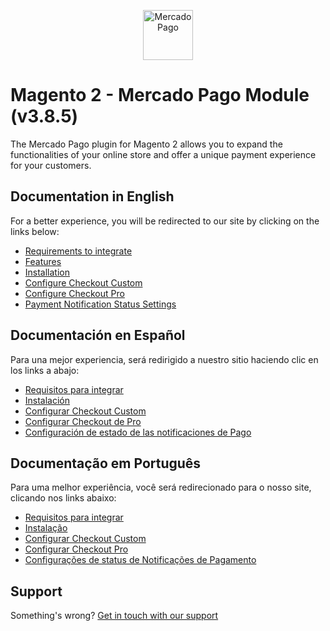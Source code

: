 <p align="center">
  <a href="https://www.mercadopago.com/">
    <img src="https://http2.mlstatic.com/ui/navigation/5.3.7/mercadopago/logo__large@2x.png" height="80" width="auto" alt="MercadoPago">
  </a>
</p>


# Magento 2 - Mercado Pago Module (v3.8.5)

The Mercado Pago plugin for Magento 2 allows you to expand the functionalities of your online store and offer a unique payment experience for your customers.

## Documentation in English

For a better experience, you will be redirected to our site by clicking on the links below:

* [Requirements to integrate](https://www.mercadopago.com.br/developers/en/guides/plugins/official/magento-two#bookmark_requirements_to_integrate)
* [Features](https://www.mercadopago.com.br/developers/en/guides/plugins/official/magento-two#bookmark_features)
* [Installation](https://www.mercadopago.com.br/developers/en/guides/plugins/official/magento-two#bookmark_installation)
* [Configure Checkout Custom](https://www.mercadopago.com.br/developers/en/guides/plugins/official/magento-two#bookmark_credit_card_and_ticket_configuration_(custom_checkout))
* [Configure Checkout Pro](https://www.mercadopago.com.br/developers/en/guides/plugins/official/magento-two#bookmark_basic_checkout_configuration)
* [Payment Notification Status Settings](https://www.mercadopago.com.br/developers/en/guides/plugins/official/magento-two#bookmark_payment_notification_status_settings)

## Documentación en Español

Para una mejor experiencia, será redirigido a nuestro sitio haciendo clic en los links a abajo:

* [Requisitos para integrar](https://www.mercadopago.com.br/developers/es/guides/plugins/official/magento-two#bookmark_requisitos_para_integrar)
* [Instalación](https://www.mercadopago.com.br/developers/es/guides/plugins/official/magento-two#bookmark_instalaci%C3%B3n)
* [Configurar Checkout Custom](https://www.mercadopago.com.br/developers/es/guides/plugins/official/magento-two#bookmark_configuraci%C3%B3n_de_la_tarjeta_de_cr%C3%A9dito_y_tickets_(custom_checkout))
* [Configurar Checkout de Pro](https://www.mercadopago.com.br/developers/es/guides/plugins/official/magento-two#bookmark_configuraci%C3%B3n_de_basic_checkout)
* [Configuración de estado de las notificaciones de Pago](https://www.mercadopago.com.br/developers/es/guides/plugins/official/magento-two#bookmark_configuraci%C3%B3n_de_estado_de_las_notificaciones_de_pago)

## Documentação em Português

Para uma melhor experiência, você será redirecionado para o nosso site, clicando nos links abaixo:

* [Requisitos para integrar](https://www.mercadopago.com.br/developers/pt/guides/plugins/official/magento-two#bookmark_requisitos_para_integrar)
* [Instalação](https://www.mercadopago.com.br/developers/pt/guides/plugins/official/magento-two#bookmark_instala%C3%A7%C3%A3o)
* [Configurar Checkout Custom]( https://www.mercadopago.com.br/developers/pt/guides/plugins/official/magento-two#bookmark_configura%C3%A7%C3%B5es_de_cart%C3%A3o_de_cr%C3%A9dito_e_boleto_(custom_checkout)) 
* [Configurar Checkout Pro](https://www.mercadopago.com.br/developers/pt/guides/plugins/official/magento-two#bookmark_configura%C3%A7%C3%B5es_de_basic_checkout)
* [Configurações de status de Notificações de Pagamento](https://www.mercadopago.com.br/developers/pt/guides/plugins/official/magento-two#bookmark_configura%C3%A7%C3%B5es_de_status_de_notifica%C3%A7%C3%B5es_de_pagamento)

## Support

Something's wrong? [Get in touch with our support](https://www.mercadopago.com.ar/developers/en/support)
